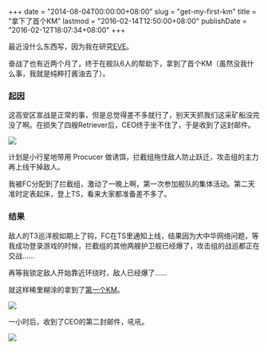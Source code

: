 +++
date = "2014-08-04T00:00:00+08:00"
slug = "get-my-first-km"
title = "拿下了首个KM"
lastmod = "2016-02-14T12:50:00+08:00"
publishDate = "2016-02-12T18:07:34+08:00"
+++

最近没什么东西写，因为我在研究[EVE](http://www.eveonline.com/)。

奋战了也有近两个月了，终于在舰队6人的帮助下，拿到了首个KM（虽然没我什么事，我就是纯粹打酱油去了）。

### 起因

这高安区宣战是正常的事，但是总觉得差不多就行了，别天天抓我们这采矿船没完没了啊。在损失了四艘Retriever后，CEO终于坐不住了，于是收到了这封邮件。

![](http://7xqvtj.com1.z0.glb.clouddn.com/uploads/files/11/mail-before-2014-08-04-battle.png?imageMogr/thumbnail/750x%3E)

计划是小行星地带用 Procucer 做诱饵，拦截组拖住敌人防止跃迁，攻击组的主力再上线干掉敌人。

我被FC分配到了拦截组，激动了一晚上啊，第一次参加舰队的集体活动。第二天准时定表起床，登上TS，看来大家都准备差不多了。

### 结果

敌人的T3巡洋舰如期上了钩，FC在TS里通知上线，结果因为大中华网络问题，等我成功登录游戏的时候，拦截组的其他两艘护卫舰已经爆了，攻击组的战巡都正在交战……

再等我锁定敌人开始靠近环绕时，敌人已经爆了……

就这样稀里糊涂的拿到了[第一个KM](https://zkillboard.com/kill/40451664/)。

![](http://7xqvtj.com1.z0.glb.clouddn.com/uploads/files/21/2014-08-04-kill-report.png?imageMogr/thumbnail/750x%3E)

一小时后，收到了CEO的第二封邮件，吼吼。

![](http://7xqvtj.com1.z0.glb.clouddn.com/uploads/files/31/2014-08-04-mail-after-battle.png?imageMogr/thumbnail/750x%3E)
